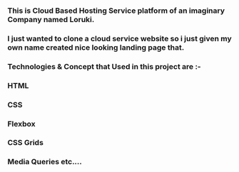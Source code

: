 ### This is Cloud Based Hosting Service platform of an imaginary Company named Loruki.

### I just wanted to clone a cloud service website so i just given my own name created nice looking landing page that.

### Technologies & Concept that Used in this project are :-

### HTML

### CSS

### Flexbox

### CSS Grids

### Media Queries etc....
